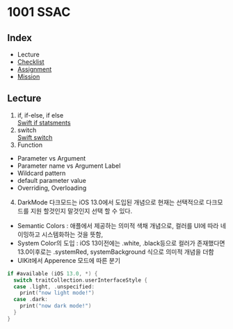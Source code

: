 # 1001 SSAC

## Index
- Lecture
- [Checklist](Checklist.md)
- [Assignment](Assignment.md)
- [Mission](Mission.md)

## Lecture
1. if, if-else, if else<br>
[Swift if statsments](https://docs.swift.org/swift-book/LanguageGuide/ControlFlow.html)
2. switch<br>
[Swift switch](https://docs.swift.org/swift-book/LanguageGuide/ControlFlow.html)
3. Function
- Parameter vs Argument
- Parameter name vs Argument Label
- Wildcard pattern
- default parameter value
- Overriding, Overloading

4. DarkMode
다크모드는 iOS 13.0에서 도입된 개념으로 현재는 선택적으로 다크모드를 지원 할것인지 말것인지 선택 할 수 있다.
- Semantic Colors : 애플에서 제공하는 의미적 색채 개념으로, 컬러를 UI에 따라 네이밍하고 시스템화하는 것을 뜻함, 
- System Color의 도입 : iOS 13이전에는 .white, .black등으로 컬러가 존재했다면 13.0이후로는 .systemRed, systemBackground 식으로 의미적 개념을 더함
- UIKit에서 Apperence 모드에 따른 분기
```Swift
if #available (iOS 13.0, *) {
  switch traitCollection.userInterfaceStyle {
  case .light, .unspecified:
    print("now light mode!")
  case .dark:
    print("now dark mode!")
  }
}
```
